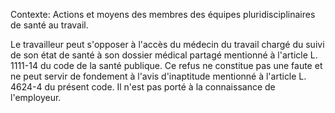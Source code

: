 Contexte: Actions et moyens des membres des équipes pluridisciplinaires de santé au travail.

Le travailleur peut s'opposer à l'accès du médecin du travail chargé du suivi de son état de santé à son dossier médical partagé mentionné à l'article L. 1111-14 du code de la santé publique. Ce refus ne constitue pas une faute et ne peut servir de fondement à l'avis d'inaptitude mentionné à l'article L. 4624-4 du présent code. Il n'est pas porté à la connaissance de l'employeur.